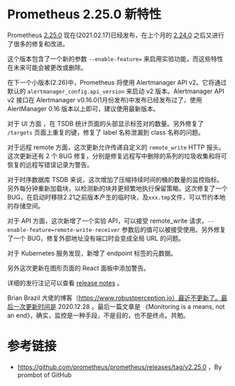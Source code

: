 # Prometheus 2.25.0 新特性

Prometheus [2.25.0](https://github.com/prometheus/prometheus/releases/tag/v2.25.0) 现在(2021.02.17)已经发布，在上个月的 [2.24.0](http://erdong.site/Prometheus/New-Features/New-Features-in-Prometheus-2-24-0.html) 之后又进行了很多的修复和改进。


这个版本包含了一个新的参数 `--enable-feature=` 来启用实验功能，而这些特性在未来可能会被更改或删除。


在下一个小版本(2.26)中，Prometheus 将使用 Alertmanager API v2。它将通过默认的 `alertmanager_config.api_version` 来启动 v2 版本。Alertmanager API v2 接口在 Alertmanager v0.16.0(1月份发布)中发布已经发布过了，使用 AlertManager 0.16 版本以上即可，建议使用最新版本。


对于 UI 方面 ，在 TSDB 统计页面的头部显示标签对的数量。另外修复了 `/targets` 页面上重复的键，修复了 label 名称泄漏到 class 名称的问题。

对于远程 remote 方面，这次更新允许传递自定义的 `remote_write` HTTP 报头。这次更新还有 2 个 BUG 修复，分别是修复远程写中删除的系列的垃圾收集和将可恢复的远程写错误记录为警告。

对于时序数据库 TSDB 来说，这次增加了压缩持续时间的桶的数量的监控指标。另外每分钟重新加载块，以检测新的块并更频繁地执行保留策略。这次修复了一个 BUG，在启动时移除2.21之前版本产生的临时块，及`xxx.tmp`文件，可以节约本地的存储空间。

对于 API 方面，这次新增了一个实验 API，可以接受 remote_write 请求，`--enable-feature=remote-write-receiver` 参数后的值可以被接受使用。另外修复了一个 BUG，修复外部地址没有端口时会变成全局 URL 的问题。

对于 Kubernetes 服务发现，新增了 endpoint 标签的元数据。

另外这次更新在图形页面的 React 面板中添加警告。

详细的发行注记可以查看 [release notes](https://github.com/prometheus/prometheus/releases/tag/v2.25.0) 。



Brian Brazil 大佬的博客（https://www.robustperception.io）最近不更新了。最后一次更新时间是 2020.12.28 。最后一篇文章是 《Monitoring is a means, not an end》，确实，监控是一种手段，不是目的，也不是终点。共勉。

# 参考链接

* https://github.com/prometheus/prometheus/releases/tag/v2.25.0 ，By prombot of GitHub